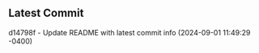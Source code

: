 
## Latest Commit
d14798f - Update README with latest commit info (2024-09-01 11:49:29 -0400) <Yunxi-Zhou>
